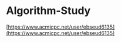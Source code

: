 # Algorithm-Study
[https://www.acmicpc.net/user/ebseud6135](https://www.acmicpc.net/user/ebseud6135)

